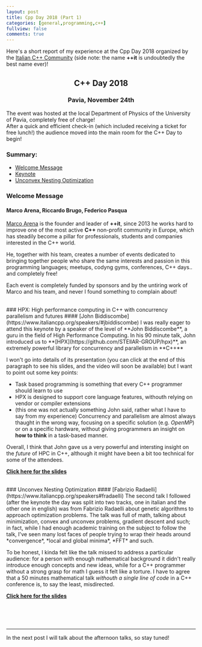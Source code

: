 ```yaml
---
layout: post
title: Cpp Day 2018 (Part 1)
categories: [general,programming,c++]
fullview: false
comments: true
---
```


Here's a short report of my experience at the Cpp Day 2018 organized by the [Italian C++ Community](https://www.italiancpp.org/) (side note: the name **++it** is undoubtedly the best name ever)!

## <center>C++ Day 2018</center>
### <center>Pavia, November 24th</center>
The event was hosted at the local Department of Physics of the University of Pavia, completely free of charge!  
After a quick and efficient check-in (which included receiving a ticket for free lunch!) the audience moved into the main room for the C++ Day to begin!


### Summary:
* [Welcome Message](#welcome-message)
* [Keynote](#keynote)
* [Unconvex Nesting Optimization](#unconvex-nesting-optimization)


### Welcome Message
#### Marco Arena, Riccardo Brugo, Federico Pasqua
[Marco Arena](https://www.linkedin.com/in/marcoarena) is the founder and leader of **++it**, since 2013 he works hard to improve one of the most active **C++** non-profit community in Europe, which 
has steadily become a pillar for professionals, students and companies interested in the C++ world.  
  
  
He, together with his team, creates a number of events dedicated to bringing together people who share the same interests and passion in this programming languages; meetups, codyng gyms, conferences, C++ days.. and completely free!  
  
  Each event is completely funded by sponsors and by the untiring work of Marco and his team, and never I found something to complain about!

<br>
### HPX: High performance computing in C++ with concurrency parallelism and futures
#### [John Biddiscombe](https://www.italiancpp.org/speakers/#jbiddiscombe)
I was really eager to attend this keynote by a speaker of the level of **John Biddiscombe**, a guru in the field of High Performance Computing.  
In his 90 minute talk, John introduced us to **[HPX](https://github.com/STEllAR-GROUP/hpx)**, an extremely powerful library for concurrency and parallelism in **C++**  
  
  I won't go into details of its presentation (you can click at the end of this paragraph to see his slides, and the video will soon be available) but I want to point out
  some key points:
  
   * Task based programming is something that every C++ programmer should learn to use
   * HPX is designed to support core language features, withouth relying on vendor or compiler extensions
   * (this one was not actually something John said, rather what I have to say from my experience) Concurrency and parallelism are almost always thaught in the wrong way, focusing on a specific solution (e.g. *OpenMP*) or on a specific hardware, without giving programmers an insight on **how to think** in a task-based manner.
   
Overall, I think that John gave us a very powerful and intersting insight on the *future* of HPC in C++, although it might have been a bit too technical for some of the attendees.

**[Click here for the slides](https://github.com/italiancpp/cppday18/blob/master/Keynote%20HPX%20-%20John%20Biddiscombe.pdf)** 

<br>
### Unconvex Nesting Optimization
#### [Fabrizio Radaelli](https://www.italiancpp.org/speakers#fradaelli)
The second talk I followed (after the keynote the day was split into two tracks, one in italian and the other one in english) was from Fabrizio Radaelli about genetic algorithms to approach optimization problems.
The talk was full of math, talking about minimization, convex and unconvex problems, gradient descent and such; in fact, while I had enough academic training on the subject to follow the talk, I've seen many lost faces of people trying to wrap their heads around *convergence*, *local and global minima*, *FFT* and such.  
  
  To be honest, I kinda felt like the talk missed to address a particular audience: for a person with enough mathematical background it didn't really introduce enough concepts and new ideas, while for a C++ programmer without a strong grasp for math I guess it felt like a torture. I have to agree that a 50 minutes mathematical talk *withouth a single line of code* in a C++ conference is, to say the least, misdirected.
  
  **[Click here for the slides](https://github.com/italiancpp/cppday18/blob/master/Unconvex%20Nesting%20Optimization%20-%20Fabrizio%20Radaelli.pptx)**


<br>
<br>
<br>

---
In the next post I will talk about the afternoon talks, so stay tuned!

